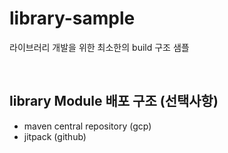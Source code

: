 # library-sample
라이브러리 개발을 위한 최소한의 build 구조 샘플

</br>

## library Module 배포 구조 (선택사항)
- maven central repository (gcp)
- jitpack (github)
